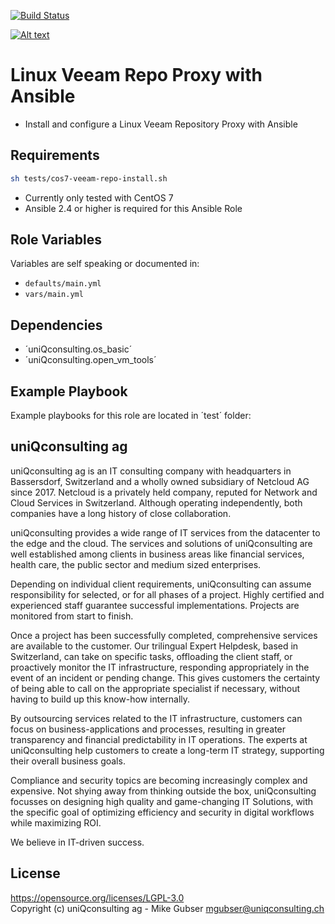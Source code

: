 [![Build Status](https://travis-ci.org/uniQconsulting-ag/ansible.veeam-linux-repo.svg?branch=master)](https://travis-ci.org/uniQconsulting-ag/ansible.veeam-linux-repo)

[![Alt text](https://www.uniqconsulting.ch/images/logo.png)](https://www.uniqconsulting.ch/)

Linux Veeam Repo Proxy with Ansible
=================

* Install and configure a Linux Veeam Repository Proxy with Ansible

Requirements
------------

```bash
sh tests/cos7-veeam-repo-install.sh
```

* Currently only tested with CentOS 7
* Ansible 2.4 or higher is required for this Ansible Role

Role Variables
--------------
Variables are self speaking or documented in:   
* `defaults/main.yml`
* `vars/main.yml`

Dependencies
------------

* ´uniQconsulting.os_basic´
* ´uniQconsulting.open_vm_tools´

Example Playbook
----------------

Example playbooks for this role are located in ´test´ folder:

uniQconsulting ag
-----------------

uniQconsulting ag is an IT consulting company with headquarters in Bassersdorf, Switzerland and a wholly owned subsidiary of Netcloud AG since 2017.
Netcloud is a privately held company, reputed for Network and Cloud Services in Switzerland. Although operating independently, both companies have a long history of close collaboration.

uniQconsulting provides a wide range of IT services from the datacenter to the edge and the cloud. The services and solutions of uniQconsulting are well established among clients in business areas like financial services, health care, the public sector and medium sized enterprises.

Depending on individual client requirements, uniQconsulting can assume responsibility for selected, or for all phases of a project. Highly certified and experienced staff guarantee successful implementations. Projects are monitored from start to finish. 

Once a project has been successfully completed, comprehensive services are available to the customer. Our trilingual Expert Helpdesk, based in Switzerland, can take on specific tasks, offloading the client staff, or proactively monitor the IT infrastructure, responding appropriately in the event of an incident or pending change. This gives customers the certainty of being able to call on the appropriate specialist if necessary, without having to build up this know-how internally.

By outsourcing services related to the IT infrastructure, customers can focus on business-applications and processes, resulting in greater transparency and financial predictability in IT operations. The experts at uniQconsulting help customers to create a long-term IT strategy, supporting their overall business goals.

Compliance and security topics are becoming increasingly complex and expensive. Not shying away from thinking outside the box, uniQconsulting focusses on designing high quality and game-changing IT Solutions, with the specific goal of optimizing efficiency and security in digital workflows while maximizing ROI.

We believe in IT-driven success.

License
--------------
https://opensource.org/licenses/LGPL-3.0    
Copyright (c) uniQconsulting ag - Mike Gubser <mgubser@uniqconsulting.ch>
